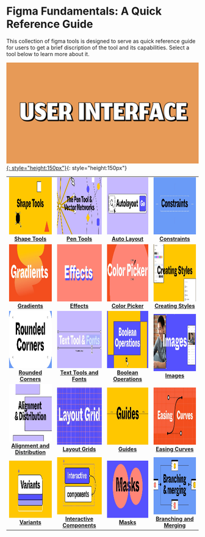 # Figma Fundamentals: A Quick Reference Guide
This collection of figma tools is designed to serve as quick reference guide for users to get a brief discription of the tool and its capabilities. Select a tool below to learn more about it.

[![figmainterface](./img/userinterface.png){: style="height:150px"}](./userInterface.md){: style="height:150px"}

|   |   |   |   |
| :---: | :----: | :----: | :----: |
|  [<img src="../figma_basic/img/shapeTools.png" width="200" height="150">](../figma_basic/shapeTools.md) <br>[**Shape Tools**](#) |  [<img src="../figma_basic/img/penTools.png" width="200" height="150">](../figma_basic/penTool.md) <br>[**Pen Tools**](#) |  [<img src="../figma_basic/img/autoLayout.png" width="200" height="150">](../figma_basic/autoLayout.md) <br>[**Auto Layout**](#) |  [<img src="../figma_basic/img/constraints.png" width="200" height="150">](../figma_basic/constraints.md) <br>[**Constraints**](#) |
|  [<img src="../figma_basic/img/gradients.png" width="200" height="150">](../figma_basic/gradients.md) <br>[**Gradients**](#) |  [<img src="../figma_basic/img/effects.png" width="200" height="150">](../figma_basic/effects.md) <br>[**Effects**](#) |  [<img src="../figma_basic/img/colorpicker.png" width="200" height="150">](../figma_basic/colorPicker.md) <br>[**Color Picker**](#) |  [<img src="../figma_basic/img/creatingStyles.png" width="200" height="150">](../figma_basic/creatingStyles.md) <br>[**Creating Styles**](#) |
|  [<img src="../figma_basic/img/roundedCorners.png" width="200" height="150">](../figma_basic/roundedCorners.md) <br>[**Rounded Corners**](#) |  [<img src="../figma_basic/img/textTools.png" width="200" height="150">](../figma_basic/textToolsAndFonts.md) <br>[**Text Tools and Fonts**](#) |  [<img src="../figma_basic/img/booleanOperations.png" width="200" height="150">](../figma_basic/booleanOperations.md) <br>[**Boolean Operations**](#) |  [<img src="../figma_basic/img/images.png" width="200" height="150">](../figma_basic/images.md) <br>[**Images**](#) |
|  [<img src="../figma_basic/img/alignmentAndDistribution.png" width="200" height="150">](../figma_basic/aligmentAndDistribution.md) <br>[**Alignment and Distribution**](#) |  [<img src="../figma_basic/img/layoutGrid.png" width="200" height="150">](../figma_basic/gridLayout.md) <br>[**Layout Grids**](#) |  [<img src="../figma_basic/img/guides.png" width="200" height="150">](../figma_basic/guides.md) <br>[**Guides**](#) |  [<img src="../figma_basic/img/easingCurves.png" width="200" height="150">](../figma_basic/erasingCurves.md) <br>[**Easing Curves**](#) |
|  [<img src="../figma_basic/img/variants.png" width="200" height="150">](../figma_basic/variants.md) <br>[**Variants**](#) |  [<img src="../figma_basic/img/interactiveComponents.png" width="200" height="150">](../figma_basic/interactiveComponents.md) <br>[**Interactive Components**](#) |  [<img src="../figma_basic/img/masks.png" width="200" height="150">](../figma_basic/masks.md) <br>[**Masks**](#) |  [<img src="../figma_basic/img/branchingAndMerging.png" width="200" height="150">](../figma_basic/branchingAndMerging.md) <br>[**Branching and Merging**](#) |
